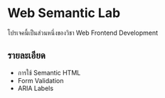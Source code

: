 # Web Semantic Lab 
โปรเจคนี้เป็นส่วนหนึ่งของวิชา Web Frontend Development 
## รายละเอียด 
- การใช้ Semantic HTML 
- Form Validation 
- ARIA Labels